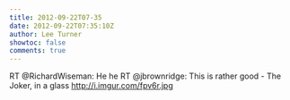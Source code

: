 ```yaml
---
title: 2012-09-22T07-35
date: 2012-09-22T07:35:10Z
author: Lee Turner
showtoc: false
comments: true
---
```


RT @RichardWiseman: He he RT @jbrownridge: This is rather good - The Joker, in a glass http://i.imgur.com/fpv6r.jpg

